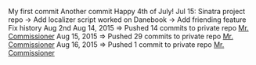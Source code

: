 My first commit
Another commit
Happy 4th of July!
Jul 15: Sinatra project repo -> Add localizer script
worked on Danebook -> Add friending feature
Fix history Aug 2nd
Aug 14, 2015 => Pushed 14 commits to private repo [Mr. Commissioner](http://mrcommissioner.com/)
Aug 15, 2015 => Pushed 29 commits to private repo [Mr. Commissioner](http://mrcommissioner.com/)
Aug 16, 2015 => Pushed 1 commit to private repo [Mr. Commissioner](http://mrcommissioner.com/)